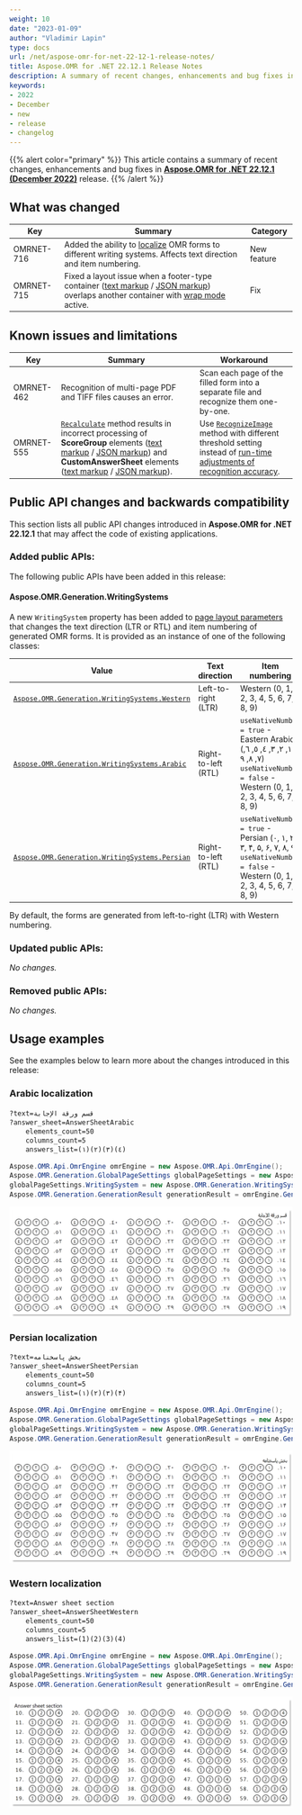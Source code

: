 ```yaml
---
weight: 10
date: "2023-01-09"
author: "Vladimir Lapin"
type: docs
url: /net/aspose-omr-for-net-22-12-1-release-notes/
title: Aspose.OMR for .NET 22.12.1 Release Notes
description: A summary of recent changes, enhancements and bug fixes in Aspose.OMR for .NET 22.12.1 (December 2022) release.
keywords:
- 2022
- December
- new
- release
- changelog
---
```


{{% alert color="primary" %}} 
This article contains a summary of recent changes, enhancements and bug fixes in [**Aspose.OMR for .NET 22.12.1 (December 2022)**](https://www.nuget.org/packages/Aspose.OMR/22.12.1) release.
{{% /alert %}} 

## What was changed

Key | Summary | Category
--- | ------- | --------
OMRNET-716 | Added the ability to [localize](#asposeomrgenerationwritingsystems) OMR forms to different writing systems. Affects text direction and item numbering. | New feature
OMRNET-715 | Fixed a layout issue when a footer-type container ([text markup](/omr/net/txt-markup/container/#adding-page-footer) / [JSON markup](/omr/net/json-markup/container/#adding-page-footer)) overlaps another container with [wrap mode](/omr/net/generate-template/page-setup/) active. | Fix

## Known issues and limitations

Key | Summary | Workaround
--- | ------- | ----------
OMRNET-462 | Recognition of multi-page PDF and TIFF files causes an error. | Scan each page of the filled form into a separate file and recognize them one-by-one.
OMRNET-555 | [`Recalculate`](https://reference.aspose.com/omr/net/aspose.omr.api/templateprocessor/recalculate/) method results in incorrect processing of **ScoreGroup** elements ([text markup](/omr/net/txt-markup/score_group/) / [JSON markup](/omr/net/json-markup/scoregroup/)) and **CustomAnswerSheet** elements ([text markup](/omr/net/txt-markup/custom_answer_sheet/) / [JSON markup](/omr/net/json-markup/customanswersheet/)). | Use [`RecognizeImage`](https://reference.aspose.com/omr/net/aspose.omr.api/templateprocessor/recognizeimage/) method with different threshold setting instead of [run-time adjustments of recognition accuracy](/omr/net/recognition/accuracy-threshold/#adjusting-recognition-accuracy-at-run-time).

## Public API changes and backwards compatibility

This section lists all public API changes introduced in **Aspose.OMR for .NET 22.12.1** that may affect the code of existing applications.

### Added public APIs:

The following public APIs have been added in this release:

#### Aspose.OMR.Generation.WritingSystems

A new `WritingSystem` property has been added to [page layout parameters](/omr/net/generate-template/page-setup/) that changes the text direction (LTR or RTL) and item numbering of generated OMR forms. It is provided as an instance of one of the following classes:

Value | Text direction | Item numbering
----- | -------------- | --------------
[`Aspose.OMR.Generation.WritingSystems.Western`](https://reference.aspose.com/omr/net/aspose.omr.generation.writingsystems/arabic/) | Left-to-right (LTR) | Western (0, 1, 2, 3, 4, 5, 6, 7, 8, 9)
[`Aspose.OMR.Generation.WritingSystems.Arabic`](https://reference.aspose.com/omr/net/aspose.omr.generation.writingsystems/persian/) | Right-to-left (RTL) | `useNativeNumber = true` - Eastern Arabic (٠,	 ١, ٢, ٣, ٤, ٥, ٦, ٧, ٨, ٩)<br />`useNativeNumber = false` - Western (0, 1, 2, 3, 4, 5, 6, 7, 8, 9)
[`Aspose.OMR.Generation.WritingSystems.Persian`](https://reference.aspose.com/omr/net/aspose.omr.generation.writingsystems/western/) | Right-to-left (RTL) | `useNativeNumber = true` - Persian (۰, ۱, ۲, ۳, ۴, ۵, ۶, ۷, ۸, ۹)<br />`useNativeNumber = false` - Western (0, 1, 2, 3, 4, 5, 6, 7, 8, 9)

By default, the forms are generated from left-to-right (LTR) with Western numbering.

### Updated public APIs:

_No changes._

### Removed public APIs:

_No changes._

## Usage examples

See the examples below to learn more about the changes introduced in this release:

### Arabic localization

```
?text=قسم ورقة الإجابة
?answer_sheet=AnswerSheetArabic
	elements_count=50
	columns_count=5
	answers_list=(١)(۲)(۳)(٤)
```

```csharp
Aspose.OMR.Api.OmrEngine omrEngine = new Aspose.OMR.Api.OmrEngine();
Aspose.OMR.Generation.GlobalPageSettings globalPageSettings = new Aspose.OMR.Generation.GlobalPageSettings();
globalPageSettings.WritingSystem = new Aspose.OMR.Generation.WritingSystems.Arabic(true);
Aspose.OMR.Generation.GenerationResult generationResult = omrEngine.GenerateTemplate("source.txt", globalPageSettings);
```

![Arabic answer sheet](answersheet_arabic.png)

### Persian localization

```
?text=بخش پاسخنامه
?answer_sheet=AnswerSheetPersian
	elements_count=50
	columns_count=5
	answers_list=(١)(۲)(۳)(۴)
```

```csharp
Aspose.OMR.Api.OmrEngine omrEngine = new Aspose.OMR.Api.OmrEngine();
Aspose.OMR.Generation.GlobalPageSettings globalPageSettings = new Aspose.OMR.Generation.GlobalPageSettings();
globalPageSettings.WritingSystem = new Aspose.OMR.Generation.WritingSystems.Persian(true);
Aspose.OMR.Generation.GenerationResult generationResult = omrEngine.GenerateTemplate("source.txt", globalPageSettings);
```

![Persian answer sheet](answersheet_persian.png)

### Western localization

```
?text=Answer sheet section
?answer_sheet=AnswerSheetWestern
	elements_count=50
	columns_count=5
	answers_list=(1)(2)(3)(4)
```

```csharp
Aspose.OMR.Api.OmrEngine omrEngine = new Aspose.OMR.Api.OmrEngine();
Aspose.OMR.Generation.GlobalPageSettings globalPageSettings = new Aspose.OMR.Generation.GlobalPageSettings();
globalPageSettings.WritingSystem = new Aspose.OMR.Generation.WritingSystems.Western(true);
Aspose.OMR.Generation.GenerationResult generationResult = omrEngine.GenerateTemplate("source.txt", globalPageSettings);
```

![Western answer sheet](answersheet_western.png)
